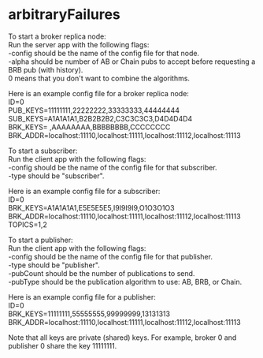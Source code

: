 # arbitraryFailures

To start a broker replica node:<br/>
Run the server app with the following flags:<br/>
-config should be the name of the config file for that node.<br/>
-alpha should be number of AB or Chain pubs to accept before requesting a BRB pub (with history).<br/>
 0 means that you don't want to combine the algorithms.<br/>

Here is an example config file for a broker replica node:<br/>
ID=0<br/>
PUB_KEYS=11111111,22222222,33333333,44444444<br/>
SUB_KEYS=A1A1A1A1,B2B2B2B2,C3C3C3C3,D4D4D4D4<br/>
BRK_KEYS=        ,AAAAAAAA,BBBBBBBB,CCCCCCCC<br/>
BRK_ADDR=localhost:11110,localhost:11111,localhost:11112,localhost:11113<br/>

To start a subscriber:<br/>
Run the client app with the following flags:<br/>
-config should be the name of the config file for that subscriber. <br/>
-type should be "subscriber".<br/>

Here is an example config file for a subscriber:<br/>
ID=0<br/>
BRK_KEYS=A1A1A1A1,E5E5E5E5,I9I9I9I9,O1O3O1O3<br/>
BRK_ADDR=localhost:11110,localhost:11111,localhost:11112,localhost:11113<br/>
TOPICS=1,2<br/>

To start a publisher:<br/>
Run the client app with the following flags:<br/>
-config should be the name of the config file for that publisher.<br/>
-type should be "publisher".<br/>
-pubCount should be the number of publications to send.<br/>
-pubType should be the publication algorithm to use: AB, BRB, or Chain.<br/>

Here is an example config file for a publisher:<br/>
ID=0<br/>
BRK_KEYS=11111111,55555555,99999999,13131313<br/>
BRK_ADDR=localhost:11110,localhost:11111,localhost:11112,localhost:11113<br/>

Note that all keys are private (shared) keys. For example, broker 0 and publisher 0 share the key 11111111.<br/>
